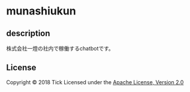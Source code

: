 # munashiukun

## description

株式会社一燈の社内で稼働するchatbotです。

## License

Copyright &copy; 2018 Tick Licensed under the [Apache License, Version 2.0](http://www.apache.org/licenses/LICENSE-2.0)
